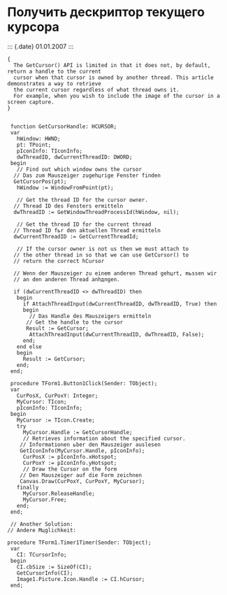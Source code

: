 Получить дескриптор текущего курсора
====================================

::: {.date}
01.01.2007
:::

    { 
      The GetCursor() API is limited in that it does not, by default, return a handle to the current 
      cursor when that cursor is owned by another thread. This article demonstrates a way to retrieve 
      the current cursor regardless of what thread owns it. 
      For example, when you wish to include the image of the cursor in a screen capture. 
    }
     
     
     function GetCursorHandle: HCURSOR;
     var
       hWindow: HWND;
       pt: TPoint;
       pIconInfo: TIconInfo;
       dwThreadID, dwCurrentThreadID: DWORD;
     begin
       // Find out which window owns the cursor 
      // Das zum Mauszeiger zugehцrige Fenster finden 
      GetCursorPos(pt);
       hWindow := WindowFromPoint(pt);
     
       // Get the thread ID for the cursor owner. 
      // Thread ID des Fensters ermitteln 
      dwThreadID := GetWindowThreadProcessId(hWindow, nil);
     
       // Get the thread ID for the current thread 
      // Thread ID fьr den aktuellen Thread ermitteln 
      dwCurrentThreadID := GetCurrentThreadId;
     
       // If the cursor owner is not us then we must attach to 
      // the other thread in so that we can use GetCursor() to 
      // return the correct hCursor 
     
      // Wenn der Mauszeiger zu einem anderen Thread gehцrt, mьssen wir 
      // an den anderen Thread anhдngen. 
     
      if (dwCurrentThreadID <> dwThreadID) then
       begin
         if AttachThreadInput(dwCurrentThreadID, dwThreadID, True) then
         begin
           // Das Handle des Mauszeigers ermitteln 
          // Get the handle to the cursor 
          Result := GetCursor;
           AttachThreadInput(dwCurrentThreadID, dwThreadID, False);
         end;
       end else
       begin
         Result := GetCursor;
       end;
     end;
     
     procedure TForm1.Button1Click(Sender: TObject);
     var
       CurPosX, CurPoxY: Integer;
       MyCursor: TIcon;
       pIconInfo: TIconInfo;
     begin
       MyCursor := TIcon.Create;
       try
         MyCursor.Handle := GetCursorHandle;
         // Retrieves information about the specified cursor. 
        // Informationen ьber den Mauszeiger auslesen 
        GetIconInfo(MyCursor.Handle, pIconInfo);
         CurPosX := pIconInfo.xHotspot;
         CurPoxY := pIconInfo.yHotspot;
         // Draw the Cursor on the form 
        // Den Mauszeiger auf die Form zeichnen 
        Canvas.Draw(CurPoxY, CurPoxY, MyCursor);
       finally
         MyCursor.ReleaseHandle;
         MyCursor.Free;
       end;
     end;
     
     // Another Solution: 
    // Andere Mцglichkeit: 
     
    procedure TForm1.Timer1Timer(Sender: TObject);
     var
       CI: TCursorInfo;
     begin
       CI.cbSize := SizeOf(CI);
       GetCursorInfo(CI);
       Image1.Picture.Icon.Handle := CI.hCursor;
     end;
